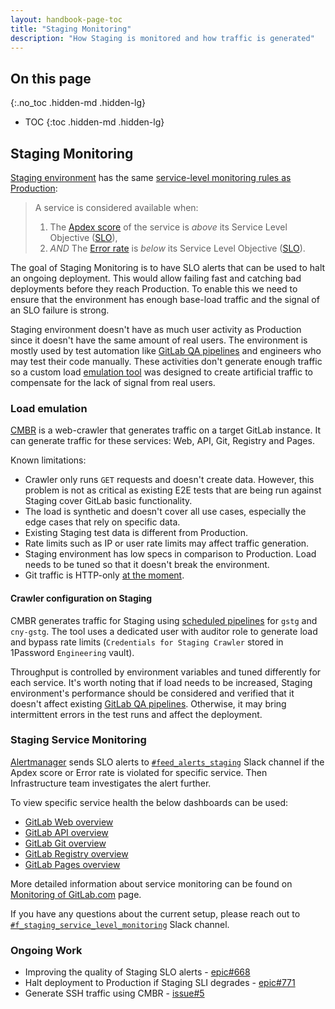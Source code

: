 ```yaml
---
layout: handbook-page-toc
title: "Staging Monitoring"
description: "How Staging is monitored and how traffic is generated"
---
```


## On this page
{:.no_toc .hidden-md .hidden-lg}

- TOC
{:toc .hidden-md .hidden-lg}

## Staging Monitoring

[Staging environment](../../../engineering/infrastructure/environments/#staging) has the same [service-level monitoring rules as Production](../):

> A service is considered available when:
>
> 1. The [Apdex score](https://en.wikipedia.org/wiki/Apdex) of the service is _above_ its Service Level Objective ([SLO]),
> 1. _AND_ The [Error rate](https://en.wikipedia.org/wiki/Bit_error_rate) is _below_ its Service Level Objective ([SLO]).

The goal of Staging Monitoring is to have SLO alerts that can be used to halt an ongoing deployment. This would allow failing fast and catching bad deployments before they reach Production. To enable this we need to ensure that the environment has enough base-load traffic and the signal of an SLO failure is strong.

Staging environment doesn't have as much user activity as Production since it doesn't have the same amount of real users. The environment is mostly used by test automation like [GitLab QA pipelines] and engineers who may test their code manually. These activities don't generate enough traffic so a custom load [emulation tool](#load-emulation) was designed to create artificial traffic to compensate for the lack of signal from real users.

### Load emulation

[CMBR](https://gitlab.com/gitlab-com/gl-infra/cmbr/) is a web-crawler that generates traffic on a target GitLab instance. It can generate traffic for these services: Web, API, Git, Registry and Pages.

Known limitations:

- Crawler only runs `GET` requests and doesn't create data. However, this problem is not as critical as existing E2E tests that are being run against Staging cover GitLab basic functionality.
- The load is synthetic and doesn't cover all use cases, especially the edge cases that rely on specific data.
- Existing Staging test data is different from Production.
- Rate limits such as IP or user rate limits may affect traffic generation.
- Staging environment has low specs in comparison to Production. Load needs to be tuned so that it doesn't break the environment.
- Git traffic is HTTP-only [at the moment](#ongoing-work).

#### Crawler configuration on Staging

CMBR generates traffic for Staging using [scheduled pipelines](https://staging.gitlab.com/gitlab-com/gl-infra/cmbr-staging-load-generator/-/pipeline_schedules) for `gstg` and `cny-gstg`. The tool uses a dedicated user with auditor role to generate load and bypass rate limits (`Credentials for Staging Crawler` stored in 1Password `Engineering` vault).

Throughput is controlled by environment variables and tuned differently for each service. It's worth noting that if load needs to be increased, Staging environment's performance should be considered and verified that it doesn't affect existing [GitLab QA pipelines]. Otherwise, it may bring intermittent errors in the test runs and affect the deployment.

### Staging Service Monitoring

[Alertmanager](https://gitlab.com/gitlab-com/runbooks/-/tree/master/alertmanager) sends SLO alerts to [`#feed_alerts_staging`](https://gitlab.slack.com/archives/C029L5NMHH8) Slack channel if the Apdex score or Error rate is violated for specific service. Then Infrastructure team investigates the alert further.

To view specific service health the below dashboards can be used:

- [GitLab Web overview](https://dashboards.gitlab.net/d/web-main/web-overview?orgId=1&var-PROMETHEUS_DS=Global&var-environment=gstg&var-stage=main)
- [GitLab API overview](https://dashboards.gitlab.net/d/api-main/api-overview?orgId=1&var-PROMETHEUS_DS=Global&var-environment=gstg&var-stage=main)
- [GitLab Git overview](https://dashboards.gitlab.net/d/git-main/git-overview?orgId=1&var-PROMETHEUS_DS=Global&var-environment=gstg&var-stage=main)
- [GitLab Registry overview](https://dashboards.gitlab.net/d/registry-main/registry-overview?orgId=1&var-PROMETHEUS_DS=Global&var-environment=gstg&var-stage=main)
- [GitLab Pages overview](https://dashboards.gitlab.net/d/web-pages-main/web-pages-overview?orgId=1&var-PROMETHEUS_DS=Global&var-environment=gstg&var-stage=main)

More detailed information about service monitoring can be found on [Monitoring of GitLab.com](../) page.

If you have any questions about the current setup, please reach out to [`#f_staging_service_level_monitoring`](https://gitlab.slack.com/archives/C02TWDXDPPT) Slack channel.

### Ongoing Work

- Improving the quality of Staging SLO alerts - [epic#668](https://gitlab.com/groups/gitlab-com/gl-infra/-/epics/668)
- Halt deployment to Production if Staging SLI degrades - [epic#771](https://gitlab.com/groups/gitlab-com/gl-infra/-/epics/771)
- Generate SSH traffic using CMBR - [issue#5](https://gitlab.com/gitlab-com/gl-infra/cmbr/-/issues/5)

[SLO]: https://en.wikipedia.org/wiki/Service-level_objective
[GitLab QA pipelines]: ../../../engineering/infrastructure/test-platform/debugging-qa-test-failures/#qa-test-pipelines
